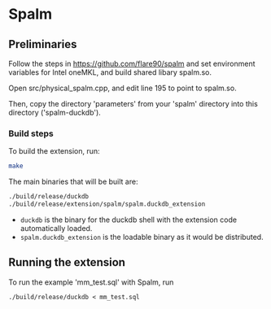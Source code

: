 # Spalm

## Preliminaries
Follow the steps in https://github.com/flare90/spalm and set environment variables for Intel oneMKL, and build shared libary spalm.so.

Open src/physical_spalm.cpp, and edit line 195 to point to spalm.so.

Then, copy the directory 'parameters' from your 'spalm' directory into this directory ('spalm-duckdb').


### Build steps
To build the extension, run:
```sh
make
```
The main binaries that will be built are:
```sh
./build/release/duckdb
./build/release/extension/spalm/spalm.duckdb_extension
```
- `duckdb` is the binary for the duckdb shell with the extension code automatically loaded.
- `spalm.duckdb_extension` is the loadable binary as it would be distributed.

## Running the extension
To run the example 'mm_test.sql' with Spalm, run
```
./build/release/duckdb < mm_test.sql
```

